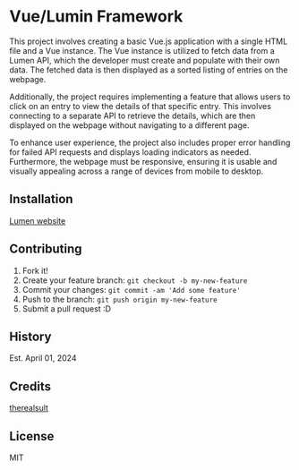 # Vue/Lumin Framework

This project involves creating a basic Vue.js application with a single HTML file and a Vue instance. The Vue instance is utilized to fetch data from a Lumen API, which the developer must create and populate with their own data. The fetched data is then displayed as a sorted listing of entries on the webpage.

Additionally, the project requires implementing a feature that allows users to click on an entry to view the details of that specific entry. This involves connecting to a separate API to retrieve the details, which are then displayed on the webpage without navigating to a different page.

To enhance user experience, the project also includes proper error handling for failed API requests and displays loading indicators as needed. Furthermore, the webpage must be responsive, ensuring it is usable and visually appealing across a range of devices from mobile to desktop.

## Installation

[Lumen website](https://lumen.laravel.com/docs)


## Contributing

1. Fork it!
2. Create your feature branch: `git checkout -b my-new-feature`
3. Commit your changes: `git commit -am 'Add some feature'`
4. Push to the branch: `git push origin my-new-feature`
5. Submit a pull request :D

## History

Est. April 01, 2024

## Credits

[therealsult](https://github.com/therealsult)

## License

MIT